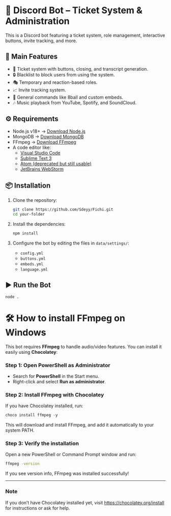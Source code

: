 # 🤖 Discord Bot – Ticket System & Administration

This is a Discord bot featuring a ticket system, role management, interactive buttons, invite tracking, and more.

## 🚀 Main Features

- 📩 Ticket system with buttons, closing, and transcript generation.
- 🔒 Blacklist to block users from using the system.
- 🎭 Temporary and reaction-based roles.
- 📈 Invite tracking system.
- 🎱 General commands like 8ball and custom embeds.
- 🎶 Music playback from YouTube, Spotify, and SoundCloud.

## ⚙️ Requirements

- Node.js v18+ → [Download Node.js](https://nodejs.org/es/download)
- MongoDB → [Download MongoDB](https://www.mongodb.com/try/download/community)
- FFmpeg → [Download FFmpeg](https://github.com/Sdeyy/Fichi?tab=readme-ov-file#%EF%B8%8F-how-to-install-ffmpeg-on-windows)
- A code editor like:
  - [Visual Studio Code](https://code.visualstudio.com/)
  - [Sublime Text 3](https://www.sublimetext.com/3)
  - [Atom (deprecated but still usable)](https://github.com/atom/atom/releases)
  - [JetBrains WebStorm](https://www.jetbrains.com/webstorm/)



## 📦 Installation

1. Clone the repository:
   ```bash
   git clone https://github.com/Sdeyy/Fichi.git
   cd your-folder
   ```

2. Install the dependencies:
   ```bash
   npm install
   ```

3. Configure the bot by editing the files in `data/settings/`:
   - `config.yml`
   - `buttons.yml`
   - `embeds.yml`
   - `language.yml`

## ▶️ Run the Bot

```bash
node .
```


# 🛠️ How to install FFmpeg on Windows

This bot requires **FFmpeg** to handle audio/video features. You can install it easily using **Chocolatey**:

### Step 1: Open PowerShell as Administrator

- Search for **PowerShell** in the Start menu.
- Right-click and select **Run as administrator**.

### Step 2: Install FFmpeg with Chocolatey

If you have Chocolatey installed, run:

```powershell
choco install ffmpeg -y
```

This will download and install FFmpeg, and add it automatically to your system PATH.

### Step 3: Verify the installation

Open a new PowerShell or Command Prompt window and run:

```bash
ffmpeg -version
```

If you see version info, FFmpeg was installed successfully!

---

### Note

If you don’t have Chocolatey installed yet, visit https://chocolatey.org/install for instructions or ask for help.
